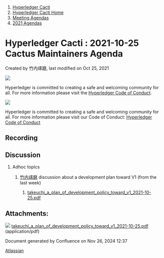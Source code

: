 1. [Hyperledger Cacti](index.html)
2. [Hyperledger Cacti Home](Hyperledger-Cacti-Home_20414469.html)
3. [Meeting Agendas](Meeting-Agendas_20414488.html)
4. [2021 Agendas](2021-Agendas_20414860.html)

# Hyperledger Cacti : 2021-10-25 Cactus Maintainers Agenda

Created by 竹内琢磨, last modified on Oct 25, 2021

![](https://wiki.hyperledger.org/download/attachments/2392771/welcome.png?version=2&modificationDate=1572450107000&api=v2)

Hyperledger is committed to creating a safe and welcoming community for all. For more information please visit the [Hyperledger Code of Conduct](https://lf-hyperledger.atlassian.net/wiki/spaces/HYP/pages/19595281/Hyperledger+Code+of+Conduct).

![](https://wiki.hyperledger.org/download/attachments/29034696/Antitrustnotice.png?version=1&modificationDate=1581695654000&api=v2)

Hyperledger is committed to creating a safe and welcoming community for all. For more information please visit our Code of Conduct: [Hyperledger Code of Conduct](https://lf-hyperledger.atlassian.net/wiki/spaces/HYP/pages/19595281/Hyperledger+Code+of+Conduct)

## Recording

## Discussion

1. Adhoc topics
   
   1. [竹内琢磨](https://lf-hyperledger.atlassian.net/wiki/people/70121:99daf5c8-226c-43d4-9f24-0a46a0546192?ref=confluence) discussion about a development plan toward V1 (from the last week)
      
      1. [takeuchi\_a\_plan\_of\_development\_policy\_toward\_v1\_2021-10-25.pdf](attachments/20415259/20415261.pdf)

## Attachments:

![](images/icons/bullet_blue.gif) [takeuchi\_a\_plan\_of\_development\_policy\_toward\_v1\_2021-10-25.pdf](attachments/20415259/20415261.pdf) (application/pdf)

Document generated by Confluence on Nov 26, 2024 12:37

[Atlassian](http://www.atlassian.com/)
